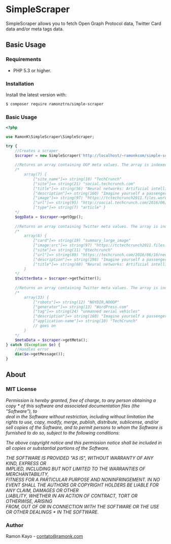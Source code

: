 # SimpleScraper

SimpleScraper allows you to fetch Open Graph Protocol data, Twitter Card data and/or meta tags data.

## Basic Usage

### Requirements

- PHP 5.3 or higher.

### Installation

Install the latest version with:

```bash
$ composer require ramonztro/simple-scraper
```

### Basic Usage

```php
<?php

use RamonK\SimpleScraper\SimpleScraper;

try {
	//Creates a scraper
	$scraper = new SimpleScraper('http://localhost/~ramonkcom/simple-scraper/doscrape.php?url=https://techcrunch.com/2016/06/16/neural-networks-artificial-intelligence-and-our-future/');
	
	//Returns an array containing OGP meta values. The array is indexed by the property attribute of the meta tag. In this case:
	/* 
		array(7) { 
			["site_name"]=> string(10) "TechCrunch" 
			["site"]=> string(21) "social.techcrunch.com" 
			["title"]=> string(56) "Neural networks: Artificial intelligence and ourÂ future" 
			["description"]=> string(160) "Imagine yourself a passenger in a futuristic self-driving car. Instead of programming its navigation system, the car interacts with you in a near-human way to.." 
			["image"]=> string(97) "https://tctechcrunch2011.files.wordpress.com/2016/06/gettyimages-512343611.jpg?w=764&h=400&crop=1" 
			["url"]=> string(95) "http://social.techcrunch.com/2016/06/16/neural-networks-artificial-intelligence-and-our-future/" 
			["type"]=> string(7) "article" }
	*/
	$ogpData = $scraper->getOgp();
	
	//Returns an array containing Twitter meta values. The array is indexed by the name attribute of the meta tag. In this case:
	/* 
		array(6) { 
			["card"]=> string(19) "summary_large_image" 
			["image:src"]=> string(97) "https://tctechcrunch2011.files.wordpress.com/2016/06/gettyimages-512343611.jpg?w=764&h=400&crop=1" 
			["site"]=> string(11) "@techcrunch" 
			["url"]=> string(89) "https://techcrunch.com/2016/06/16/neural-networks-artificial-intelligence-and-our-future/" 
			["description"]=> string(198) "Imagine yourself a passenger in a futuristic self-driving car. Instead of programming its navigation system, the car interacts with you in a near-human way to understand your desired destination.â€¦" 
			["title"]=> string(60) "Neural networks: Artificial intelligence and our future |â€¦" 
		}
	*/
	$twitterData = $scraper->getTwitter();
	
	//Returns an array containing Twitter meta values. The array is indexed by the name attribute of the meta tag. In this case:
	/* 
		array(33) { 
			["robots"]=> string(12) "NOYDIR,NOODP"
			["generator"]=> string(13) "WordPress.com"
			["tag"]=> string(24) "unmanned aerial vehicles" 
			["description"]=> string(160) "Imagine yourself a passenger in a futuristic self-driving car. Instead of programming its navigation system, the car interacts with you in a near-human way to.." 
			["application-name"]=> string(10) "TechCrunch"
			// goes on
		}
	*/
	$metaData = $scraper->getMeta();
} catch (Exception $e) {
	//Handles error
	die($e->getMessage());
}

```

## About

### MIT License

*Permission is hereby granted, free of charge, to any person obtaining a copy * 
of this software and associated documentation files (the "Software"), to    
deal in the Software without restriction, including without limitation the  
rights to use, copy, modify, merge, publish, distribute, sublicense, and/or 
sell copies of the Software, and to permit persons to whom the Software is  
furnished to do so, subject to the following conditions:*                    
                                                                            
*The above copyright notice and this permission notice shall be included in  
all copies or substantial portions of the Software.*                         
                                                                            
*THE SOFTWARE IS PROVIDED "AS IS", WITHOUT WARRANTY OF ANY KIND, EXPRESS OR  
IMPLIED, INCLUDING BUT NOT LIMITED TO THE WARRANTIES OF MERCHANTABILITY,    
FITNESS FOR A PARTICULAR PURPOSE AND NONINFRINGEMENT. IN NO EVENT SHALL THE 
AUTHORS OR COPYRIGHT HOLDERS BE LIABLE FOR ANY CLAIM, DAMAGES OR OTHER      
LIABILITY, WHETHER IN AN ACTION OF CONTRACT, TORT OR OTHERWISE, ARISING     
FROM, OUT OF OR IN CONNECTION WITH THE SOFTWARE OR THE USE OR OTHER DEALINGS * 
IN THE SOFTWARE.*

### Author

Ramon Kayo - <contato@ramonk.com>
